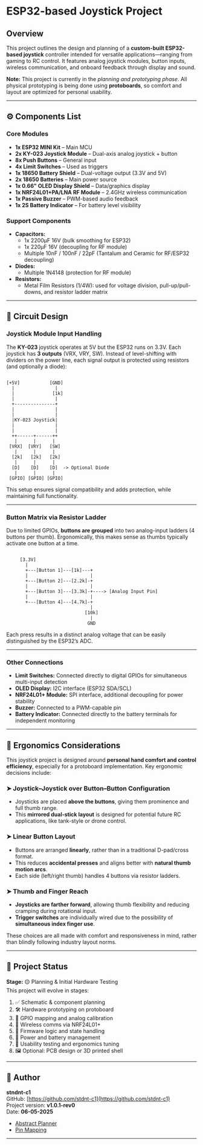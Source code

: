 # ESP32-based Joystick Project

## Overview
This project outlines the design and planning of a **custom-built ESP32-based joystick** controller intended for versatile applications—ranging from gaming to RC control. It features analog joystick modules, button inputs, wireless communication, and onboard feedback through display and sound.

**Note:** This project is currently in the *planning and prototyping phase*. All physical prototyping is being done using **protoboards**, so comfort and layout are optimized for personal usability.

---

## ⚙️ Components List

### Core Modules
- **1x ESP32 MINI Kit** – Main MCU
- **2x KY-023 Joystick Module** – Dual-axis analog joystick + button
- **8x Push Buttons** – General input
- **4x Limit Switches** – Used as triggers
- **1x 18650 Battery Shield** – Dual-voltage output (3.3V and 5V)
- **2x 18650 Batteries** – Main power source
- **1x 0.66" OLED Display Shield** – Data/graphics display
- **1x NRF24L01+PA/LNA RF Module** – 2.4GHz wireless communication
- **1x Passive Buzzer** – PWM-based audio feedback
- **1x 2S Battery Indicator** – For battery level visibility

### Support Components
- **Capacitors:**
  - 1x 2200µF 16V (bulk smoothing for ESP32)
  - 1x 220µF 16V (decoupling for RF module)
  - Multiple 10nF / 100nF / 22pF (Tantalum and Ceramic for RF/ESP32 decoupling)
- **Diodes:**
  - Multiple 1N4148 (protection for RF module)
- **Resistors:**
  - Metal Film Resistors (1/4W): used for voltage division, pull-up/pull-downs, and resistor ladder matrix

---

## 🔌 Circuit Design

### Joystick Module Input Handling
The **KY-023** joystick operates at 5V but the ESP32 runs on 3.3V. Each joystick has **3 outputs** (VRX, VRY, SW). Instead of level-shifting with dividers on the power line, each signal output is protected using resistors (and optionally a diode):

```

[+5V]           [GND]
  |               |  
  |              [1k]
  |               |  
  +---------------+  
  |               |  
  |               |  
  |KY-023 Joystick|  
  |               |  
  |               |  
  ++------+------++  
   |      |      |   
 [VRX]  [VRY]   [SW] 
   |      |      |   
  [2k]   [2k]   [2k] 
   |      |      |   
  [D]    [D]    [D]  -> Optional Diode
   |      |      |
 [GPIO] [GPIO] [GPIO]

```

This setup ensures signal compatibility and adds protection, while maintaining full functionality.

---

### Button Matrix via Resistor Ladder
Due to limited GPIOs, **buttons are grouped** into two analog-input ladders (4 buttons per thumb). Ergonomically, this makes sense as thumbs typically activate one button at a time.

```

     [3.3V]
       |
       +---[Button 1]---[1k]---+
       |                       |
       +---[Button 2]---[2.2k]-+
       |                       |
       +---[Button 3]---[3.3k]-+----> [Analog Input Pin]
       |                       |
       +---[Button 4]---[4.7k]-+
                               |
                             [10k]
                               |
                              GND

```

Each press results in a distinct analog voltage that can be easily distinguished by the ESP32’s ADC.

---

### Other Connections
- **Limit Switches:** Connected directly to digital GPIOs for simultaneous multi-input detection
- **OLED Display:** I2C interface (ESP32 SDA/SCL)
- **NRF24L01+ Module:** SPI interface, additional decoupling for power stability
- **Buzzer:** Connected to a PWM-capable pin
- **Battery Indicator:** Connected directly to the battery terminals for independent monitoring

---

## 🧠 Ergonomics Considerations

This joystick project is designed around **personal hand comfort and control efficiency**, especially for a protoboard implementation. Key ergonomic decisions include:

### ➤ **Joystick–Joystick over Button–Button Configuration**
- Joysticks are placed **above the buttons**, giving them prominence and full thumb range.
- This **mirrored dual-stick layout** is designed for potential future RC applications, like tank-style or drone control.

### ➤ **Linear Button Layout**
- Buttons are arranged **linearly**, rather than in a traditional D-pad/cross format.
- This reduces **accidental presses** and aligns better with **natural thumb motion arcs**.
- Each side (left/right thumb) handles 4 buttons via resistor ladders.

### ➤ **Thumb and Finger Reach**
- **Joysticks are farther forward**, allowing thumb flexibility and reducing cramping during rotational input.
- **Trigger switches** are individually wired due to the possibility of **simultaneous index finger use**.

These choices are all made with comfort and responsiveness in mind, rather than blindly following industry layout norms.

---

## 🧪 Project Status

**Stage:** 🟡 Planning & Initial Hardware Testing  
This project will evolve in stages:

1. ✅ Schematic & component planning  
2. 🛠️ Hardware prototyping on protoboard  
3. 🔌 GPIO mapping and analog calibration  
4. 📡 Wireless comms via NRF24L01+  
5. 🧠 Firmware logic and state handling  
6. 🔋 Power and battery management  
7. 🧪 Usability testing and ergonomics tuning  
8. 🖼️ Optional: PCB design or 3D printed shell

---

## 📢 Author

**stndnt-c1**  
GitHub: [https://github.com/stdnt-c1](https://github.com/stdnt-c1)  
Project version: **v1.0.1-rev0**  
Date: **06-05-2025**

- [Abstract Planner](plan/JoyStickPlan.ino)
- [Pin Mapping](plan/PinPlanning.md)
---